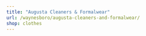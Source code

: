 ```yaml
---
title: "Augusta Cleaners & Formalwear"
url: /waynesboro/augusta-cleaners-and-formalwear/
shop: clothes
---
```

